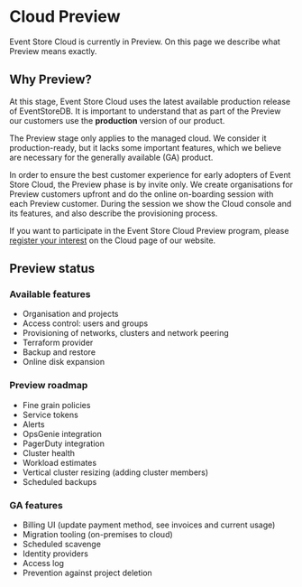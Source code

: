 # Cloud Preview

Event Store Cloud is currently in Preview. On this page we describe what Preview means exactly.

## Why Preview?

At this stage, Event Store Cloud uses the latest available production release of EventStoreDB. It is important to understand that as part of the Preview our customers use the **production** version of our product.

The Preview stage only applies to the managed cloud. We consider it production-ready, but it lacks some important features, which we believe are necessary for the generally available (GA) product.

In order to ensure the best customer experience for early adopters of Event Store Cloud, the Preview phase is by invite only. We create organisations for Preview customers upfront and do the online on-boarding session with each Preview customer. During the session we show the Cloud console and its features, and also describe the provisioning process.

If you want to participate in the Event Store Cloud Preview program, please [register your interest](https://eventstore.com/event-store-cloud/) on the Cloud page of our website.

## Preview status

### Available features

- Organisation and projects
- Access control: users and groups
- Provisioning of networks, clusters and network peering
- Terraform provider
- Backup and restore
- Online disk expansion

### Preview roadmap

- Fine grain policies
- Service tokens
- Alerts
- OpsGenie integration
- PagerDuty integration
- Cluster health
- Workload estimates
- Vertical cluster resizing (adding cluster members)
- Scheduled backups

### GA features

- Billing UI (update payment method, see invoices and current usage)
- Migration tooling (on-premises to cloud)
- Scheduled scavenge
- Identity providers
- Access log
- Prevention against project deletion

